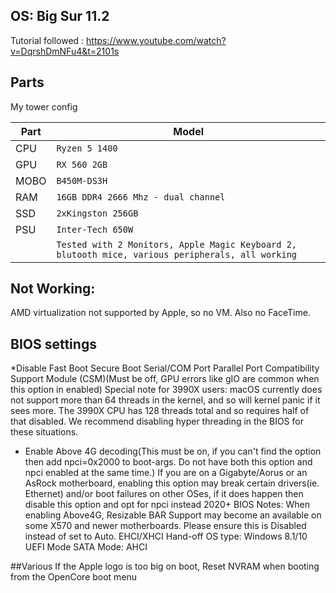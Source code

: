## OS: Big Sur 11.2

Tutorial followed : https://www.youtube.com/watch?v=DqrshDmNFu4&t=2101s

## Parts

My tower config

|Part                         |Model                         |
|-------------------------------|-----------------------------|
|CPU            |`Ryzen 5 1400`          |
|GPU            |`RX 560 2GB`          |
|MOBO            |`B450M-DS3H`           |
|RAM| `16GB DDR4 2666 Mhz - dual channel`|
|SSD| `2xKingston 256GB`|
|PSU| `Inter-Tech 650W`|
||`Tested with 2 Monitors, Apple Magic Keyboard 2, blutooth mice, various peripherals, all working`|

## Not Working:
AMD virtualization not supported by Apple, so no VM. Also no FaceTime.

## BIOS settings
*Disable
Fast Boot
Secure Boot
Serial/COM Port
Parallel Port
Compatibility Support Module (CSM)(Must be off, GPU errors like gIO are common when this option in enabled)
Special note for 3990X users: macOS currently does not support more than 64 threads in the kernel, and so will kernel panic if it sees more. The 3990X CPU has 128 threads total and so requires half of that disabled. We recommend disabling hyper threading in the BIOS for these situations.

* Enable
Above 4G decoding(This must be on, if you can't find the option then add npci=0x2000 to boot-args. Do not have both this option and npci enabled at the same time.)
If you are on a Gigabyte/Aorus or an AsRock motherboard, enabling this option may break certain drivers(ie. Ethernet) and/or boot failures on other OSes, if it does happen then disable this option and opt for npci instead
2020+ BIOS Notes: When enabling Above4G, Resizable BAR Support may become an available on some X570 and newer motherboards. Please ensure this is Disabled instead of set to Auto.
EHCI/XHCI Hand-off
OS type: Windows 8.1/10 UEFI Mode
SATA Mode: AHCI


##Various
If the Apple logo is too big on boot, Reset NVRAM when booting from the OpenCore boot menu
